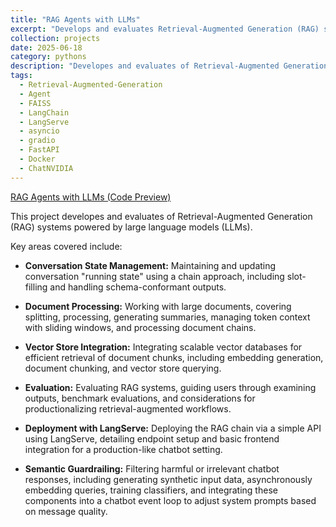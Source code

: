 ```yaml
---
title: "RAG Agents with LLMs"
excerpt: "Develops and evaluates Retrieval-Augmented Generation (RAG) systems powered by large language models (LLMs). <br/><img src='/images/RAG.png'>"
collection: projects
date: 2025-06-18
category: pythons
description: "Developes and evaluates of Retrieval-Augmented Generation (RAG) systems powered by large language models (LLMs)."
tags:
  - Retrieval-Augmented-Generation
  - Agent
  - FAISS
  - LangChain
  - LangServe
  - asyncio
  - gradio
  - FastAPI
  - Docker
  - ChatNVIDIA
---
```


[RAG Agents with LLMs (Code Preview)](https://github.com/ranranrunforit/RAG/tree/main/RAG%20Agents%20with%20LLMs)

This project developes and evaluates of Retrieval-Augmented Generation (RAG) systems powered by large language models (LLMs). 

Key areas covered include:

* **Conversation State Management:** Maintaining and updating conversation "running state" using a chain approach, including slot-filling and handling schema-conformant outputs.

* **Document Processing:** Working with large documents, covering splitting, processing, generating summaries, managing token context with sliding windows, and processing document chains.

* **Vector Store Integration:** Integrating scalable vector databases for efficient retrieval of document chunks, including embedding generation, document chunking, and vector store querying.

* **Evaluation:** Evaluating RAG systems, guiding users through examining outputs, benchmark evaluations, and considerations for productionalizing retrieval-augmented workflows.

* **Deployment with LangServe:** Deploying the RAG chain via a simple API using LangServe, detailing endpoint setup and basic frontend integration for a production-like chatbot setting.

* **Semantic Guardrailing:** Filtering harmful or irrelevant chatbot responses, including generating synthetic input data, asynchronously embedding queries, training classifiers, and integrating these components into a chatbot event loop to adjust system prompts based on message quality.
